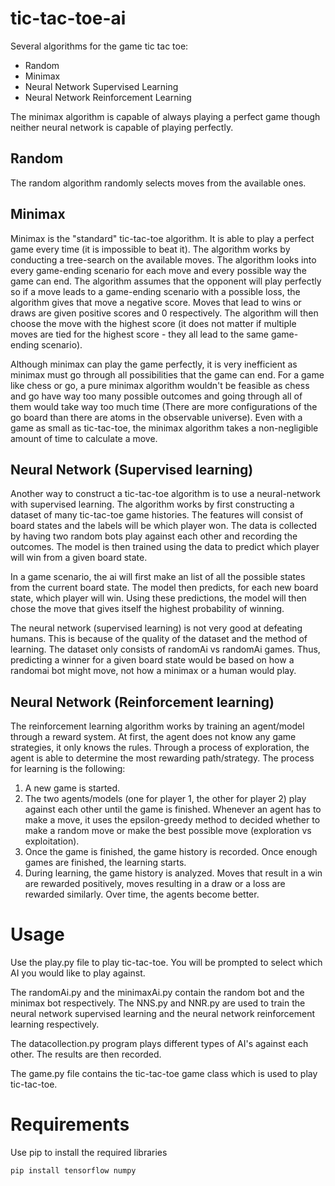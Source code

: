 # tic-tac-toe-ai

Several algorithms for the game tic tac toe:

- Random 
- Minimax 
- Neural Network Supervised Learning 
- Neural Network Reinforcement Learning

The minimax algorithm is capable of always playing a perfect game though neither neural network is capable of playing perfectly.

## Random

The random algorithm randomly selects moves from the available ones. 

## Minimax

Minimax is the "standard" tic-tac-toe algorithm. It is able to play a perfect game every time (it is impossible to beat it). The algorithm works by conducting a tree-search on the available moves. The algorithm looks into every game-ending scenario for each move and every possible way the game can end. The algorithm assumes that the opponent will play perfectly so if a move leads to a game-ending scenario with a possible loss, the algorithm gives that move a negative score. Moves that lead to wins or draws are given positive scores and 0 respectively. The algorithm will then choose the move with the highest score (it does not matter if multiple moves are tied for the highest score - they all lead to the same game-ending scenario).

Although minimax can play the game perfectly, it is very inefficient as minimax must go through all possibilities that the game can end. For a game like chess or go, a pure minimax algorithm wouldn't be feasible as chess and go have way too many possible outcomes and going through all of them would take way too much time (There are more configurations of the go board than there are atoms in the observable universe). Even with a game as small as tic-tac-toe, the minimax algorithm takes a non-negligible amount of time to calculate a move.

## Neural Network (Supervised learning)

Another way to construct a tic-tac-toe algorithm is to use a neural-network with supervised learning. The algorithm works by first constructing a dataset of many tic-tac-toe game histories. The features will consist of board states and the labels will be which player won. The data is collected by having two random bots play against each other and recording the outcomes. The model is then trained using the data to predict which player will win from a given board state.

In a game scenario, the ai will first make an list of all the possible states from the current board state. The model then predicts, for each new board state, which player will win. Using these predictions, the model will then chose the move that gives itself the highest probability of winning.

The neural network (supervised learning) is not very good at defeating humans. This is because of the quality of the dataset and the method of learning. The dataset only consists of  randomAi vs randomAi games. Thus, predicting a winner for a given board state would be based on how a randomai bot might move, not how a minimax or a human would play.

## Neural Network (Reinforcement learning)

The reinforcement learning algorithm works by training an agent/model through a reward system. At first, the agent does not know any game strategies, it only knows the rules. Through a process of exploration, the agent is able to determine the most rewarding path/strategy. The process for learning is the following:

1. A new game is started.
2. The two agents/models (one for player 1, the other for player 2) play against each other until the game is finished. Whenever an agent has to make a move, it uses the epsilon-greedy method to decided whether to make a random move or make the best possible move (exploration vs exploitation).
3. Once the game is finished, the game history is recorded. Once enough games are finished, the learning starts.
4. During learning, the game history is analyzed. Moves that result in a win are rewarded positively, moves resulting in a draw or a loss are rewarded similarly. Over time, the agents become better. 

# Usage

Use the play.py file to play tic-tac-toe. You will be prompted to select which AI you would like to play against.

The randomAi.py and the minimaxAi.py contain the random bot and the minimax bot respectively. The NNS.py and NNR.py are used to train the neural network supervised learning and the neural network reinforcement learning respectively.

The datacollection.py program plays different types of AI's against each other. The results are then recorded.

The game.py file contains the tic-tac-toe game class which is used to play tic-tac-toe.

# Requirements

Use pip to install the required libraries

```bash
pip install tensorflow numpy
```
